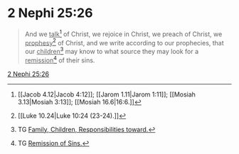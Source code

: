 # 2 Nephi 25:26

> And we <u>talk</u>[^a] of Christ, we rejoice in Christ, we preach of Christ, we <u>prophesy</u>[^b] of Christ, and we write according to our prophecies, that our <u>children</u>[^c] may know to what source they may look for a <u>remission</u>[^d] of their sins.

[2 Nephi 25:26](https://www.churchofjesuschrist.org/study/scriptures/bofm/2-ne/25?lang=eng&id=p26#p26)


[^a]: [[Jacob 4.12|Jacob 4:12]]; [[Jarom 1.11|Jarom 1:11]]; [[Mosiah 3.13|Mosiah 3:13]]; [[Mosiah 16.6|16:6.]]
[^b]: [[Luke 10.24|Luke 10:24 (23-24).]]
[^c]: TG [Family, Children, Responsibilities toward.](https://www.churchofjesuschrist.org/study/scriptures/tg/family-children-responsibilities-toward?lang=eng)
[^d]: TG [Remission of Sins.](https://www.churchofjesuschrist.org/study/scriptures/tg/remission-of-sins?lang=eng)
